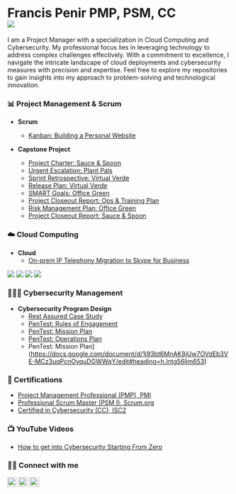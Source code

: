 <h1>Francis Penir PMP, PSM, CC <br/> <a href="https://www.linkedin.com/in/francis-penir/"><img src="https://img.shields.io/badge/-LinkedIn-0072b1?&style=for-the-badge&logo=linkedin&logoColor=white" /></a></h1>

I am a Project Manager with a specialization in Cloud Computing and Cybersecurity. My professional focus lies in leveraging technology to address complex challenges effectively. With a commitment to excellence, I navigate the intricate landscape of cloud deployments and cybersecurity measures with precision and expertise. Feel free to explore my repositories to gain insights into my approach to problem-solving and technological innovation.

### 📊 Project Management & Scrum

- <b>Scrum</b>
  - [Kanban: Building a Personal Website](https://github.com/users/francis-penir/projects/2)
 
- <b>Capstone Project</b>
  - [Project Charter: Sauce & Spoon](https://docs.google.com/document/d/1qbCvms0JqD7ecJ-4p6uC8npesYgPsxJ-VULnfswgjzs/edit?usp=sharing&resourcekey=0-cr3_GpYn0wd4FY2VFTMFLg)
  - [Urgent Escalation: Plant Pals](https://docs.google.com/document/d/1cBhWc0icNVuaMapoWWfWWioy8YDjREM6qg00Bjxs7-4/edit?usp=sharing)
  - [Sprint Retrospective: Virtual Verde](https://docs.google.com/document/d/1ZAzCwx3-kr-RMqbsbo-f0wkVYlABpbV_Tx2PVxopeUw/edit?usp=sharing)
  - [Release Plan: Virtual Verde](https://docs.google.com/document/d/1gyMXGY-lLA6P7TiuOjyvVQVb0mv-_kjshu4_Pl4g6sc/edit?usp=sharing)
  - [SMART Goals: Office Green](https://docs.google.com/document/d/1Ni7rSvSLXsHEdc1ZID6-wgcnvfl_ww-DKp3NU97GMLM/edit?usp=sharing)
  - [Project Closeout Report: Ops & Training Plan](https://docs.google.com/document/d/1hL0Z3ineez7LRDbAGNvjdvbiq6A8rriRLbp0Zx_8t08/edit?usp=sharing&resourcekey=0-9vCXuFHupKghdCCsaixgOQ)
  - [Risk Management Plan: Office Green](https://docs.google.com/document/d/1anNknRWKylGK6Lfx48LYPoKQv72rtbcXx0uCW9uJ3bI/edit?usp=sharing)
  - [Project Closeout Report: Sauce & Spoon](https://docs.google.com/document/d/1wz2GL5SGQ6OSXFbRIZhXwBtlWHKlu4teUiPm22NBtKA/edit?usp=sharing)
 
### ☁️ Cloud Computing
- <b>Cloud</b>
  - [On-prem IP Telephony Migration to Skype for Business](https://docs.google.com/document/d/1VXv1O5-lf-_TGdhDcRhAaScRV64OJGcNGYg-LY8Q9sU/edit?usp=sharing)
<div>
  
<img src="https://img.shields.io/badge/-VMware-0078D4?style=for-the-badge&logo=VMware&logoColor=white" />
<img src="https://img.shields.io/badge/-Amazon_AWS-232F3E?style=for-the-badge&logo=amazon-aws&logoColor=white" />
<img src="https://img.shields.io/badge/-Citrix-1769FF?style=for-the-badge&logo=Citrix&logoColor=white" />
<img src="https://img.shields.io/badge/-Azure-0089D6?style=for-the-badge&logo=microsoft-azure&logoColor=white" />

</div>

### 🧑🏻‍💻 Cybersecurity Management

- <b>Cybersecurity Program Design</b>
  - [Rest Assured Case Study](https://docs.google.com/document/d/1wsSK29YEzHoI8g7vMNxRLar9QqflR4WBQl-oCRd3lEo/edit?usp=sharing)
  - [PenTest: Rules of Engagement](https://docs.google.com/document/d/1j93bt6MnAK8jUw7OVdEb3VE-MCz3uqPcnOyquDGWWqY/edit#heading=h.lntg56ljm653)
  - [PenTest: Mission Plan](https://docs.google.com/document/d/1uK814iDM4Jxt9-xehDKLQ09ltPErdD_3HtcAvG0TA7I/edit#heading=h.lntg56ljm653)
  - [PenTest: Operations Plan](https://docs.google.com/document/d/1VNBKHj8Z3R8iaxzhynd8KmZjT1wX9Gb8b_VE76Tkgr8/edit#heading=h.lntg56ljm653)
  - PenTest: Mission Plan](https://docs.google.com/document/d/1j93bt6MnAK8jUw7OVdEb3VE-MCz3uqPcnOyquDGWWqY/edit#heading=h.lntg56ljm653)

### 🏅 Certifications

- [Project Management Professional (PMP), PMI](https://www.credly.com/badges/7f691464-f58e-4cda-b001-871870ecb398/public_url)
- [Professional Scrum Master (PSM I), Scrum.org](https://www.credly.com/badges/fc5f102b-f174-4675-88ff-baf98ae5d4e4/public_url)
- [Certified in Cybersecurity (CC), ISC2](https://www.credly.com/badges/a0fcf802-a2bf-4460-9d05-5daa8bd6464f/public_url)

### 📺 YouTube Videos

- [How to get into Cybersecurity Starting From Zero](https://www.youtube.com/watch?v=a83ASGn_V_s)

### 🤳🏾 Connect with me

[<img align="left" alt="JoshMadakor | YouTube" width="22px" src="https://cdn.jsdelivr.net/npm/simple-icons@v3/icons/youtube.svg" />][youtube]
[<img align="left" alt="JoshMadakor | LinkedIn" width="22px" src="https://cdn.jsdelivr.net/npm/simple-icons@v3/icons/linkedin.svg" />][linkedin]
[<img align="left" alt="JoshMadakor | Instagram" width="22px" src="https://cdn.jsdelivr.net/npm/simple-icons@v3/icons/instagram.svg" />][instagram]

[youtube]: https://www.youtube.com/c/joshmadakor
[instagram]: https://www.instagram.com/studio2500k/
[linkedin]: https://linkedin.com/in/francis-penir

<!--
**joshmadakor1/joshmadakor1** is a ✨ _special_ ✨ repository because its `README.md` (this file) appears on your GitHub profile.

Here are some ideas to get you started:

- 🔭 I’m currently working on ...
- 🌱 I’m currently learning ...
- 👯 I’m looking to collaborate on ...
- 🤔 I’m looking for help with ...
- 💬 Ask me about ...
- 📫 How to reach me: ...
- 😄 Pronouns: ...
- ⚡ Fun fact: ...
-->
